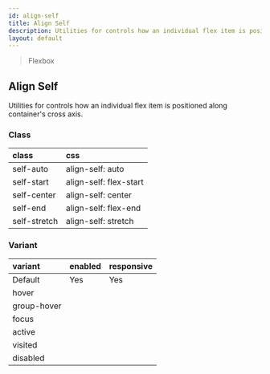 ```yaml
---
id: align-self
title: Align Self
description: Utilities for controls how an individual flex item is positioned along container's cross axis.
layout: default
---
```


> Flexbox

## Align Self

Utilities for controls how an individual flex item is positioned along container's cross axis.

### Class

| <span class="px-3 py-1 text-white bg-charcoal-100 rounded-full">class</span> | <span class="px-3 py-1 text-white bg-charcoal-100 rounded-full">css</span> |
|:--|:--|
| self-auto | align-self: auto |
| self-start | align-self: flex-start |
| self-center | align-self: center |
| self-end | align-self: flex-end |
| self-stretch | align-self: stretch |

### Variant

| <span class="px-3 py-1 text-white bg-charcoal-100 rounded-full">variant</span> | <span class="px-3 py-1 text-white bg-charcoal-100 rounded-full">enabled</span> | <span class="px-3 py-1 text-white bg-charcoal-100 rounded-full">responsive</span> |
|:--|:--|:--|
| Default | Yes | Yes |
| hover| | |
| group-hover | | |
| focus | | |
| active | | |
| visited | | |
| disabled | | |